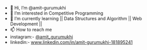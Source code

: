 - 👋 Hi, I’m @amit-gurumukhi
- 👀 I’m interested in Competitive Programming
- 🌱 I’m currently learning  || Data Structures and Algorithm || Web Development || 
- 📫 How to reach me 
- instagram:- [@amit_gurumukhi](https://www.instagram.com/amit_gurumukhi)
- linkedin:- www.linkedin.com/in/amit-gurumukhi-181895241
<!---
amit-gurumukhi/amit-gurumukhi is a ✨ special ✨ repository because its `README.md` (this file) appears on your GitHub profile.
You can click the Preview link to take a look at your changes.
--->
